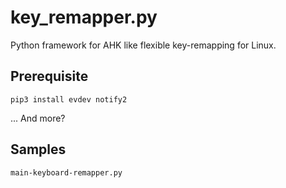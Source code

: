 # key_remapper.py

Python framework for AHK like flexible key-remapping for Linux.

## Prerequisite

```
pip3 install evdev notify2
```
... And more?

## Samples

`main-keyboard-remapper.py`